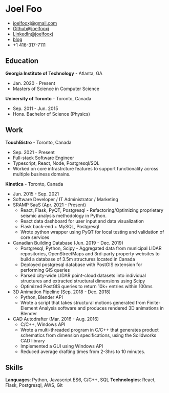 # Joel Foo 
- [joelfooxj@gmail.com](mailto:joelfooxj@gmail.com) 
- [Github@joelfooxj](https://github.com/joelfooxj) 
- [LinkedIn@joelfooxj](https://www.linkedin.com/in/joelfooxj)
- [blog](https://joelfooxj.github.io/)
- +1 416-317-7111

## Education 
**Georgia Institute of Technology** - Atlanta, GA 
- Jan. 2020 - Present 
- Masters of Science in Computer Science  

**University of Toronto** - Toronto, Canada
- Sep. 2011 - Jun. 2015 
- Hons. Bachelor of Science (Physics) 

## Work
**TouchBistro** - Toronto, Canada 
- Sep. 2021 - Present
- Full-stack Software Engineer 
- Typescript, React, Node, Postgresql/SQL
- Worked on core infrastrcture features to support functionality across multiple business domains. 

**Kinetica** - Toronto, Canada 
- Jun. 2015 - Sep. 2021
- Software Developer / IT Administrator / Marketing 
- SRAMP SaaS (Apr. 2021 - Present) 
	+ React, Flask, PyQT, Postgresql - Refactoring/Optimizing proprietary seismic analysis methodology in Python. 
	+ React data dashboard for user input and data visualization 
	+ Flask back-end + MySQL, Postgresql 
	+ Wrote python wrapper using PyQT for local testing and validation of core services
- Canadian Building Database (Jun. 2019 - Dec. 2019) 
	+ Postgresql, Python, Scipy - Aggregated data from municipal LIDAR repositories, OpenStreetMaps and 3rd-party property websites to build a database of 3.5m structures located in Canada 
	+ Deployed postgresql database with PostGIS extension for performing GIS queries 
	+ Parsed city-wide LIDAR point-cloud datasets into individual structures and extracted structural dimensions using Scipy
	+ Optimized PostGIS queries to return 10k+ entries within 100ms
- 3D Animation Pipeline (Sep. 2018 - Dec. 2018) 
	+ Python, Blender API 
	+ Wrote a script that takes structural motions generated from Finite-Element Analysis software and produces rendered 3D animations in Blender 
- CAD Autodrafter (Mar. 2016 - Aug. 2016) 
	+ C/C++, Windows API 
	+ Wrote a multi-threaded program in C/C++ that generates product schematics from dimension specifications, using the Solidworks CAD library
	+ Implemented a GUI using Windows API 
	+ Reduced average drafting times from 2-3hrs to 10 minutes. 

## Skills
**Languages**: Python, Javascript ES6, C/C++, SQL 
**Technologies**: React, Flask, Postgresql, AWS, Git

